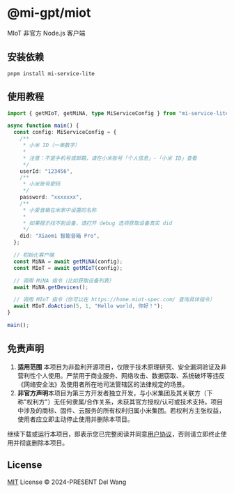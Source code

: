 # @mi-gpt/miot

MIoT 非官方 Node.js 客户端

## 安装依赖

```shell
pnpm install mi-service-lite
```

## 使用教程

```typescript
import { getMIoT, getMiNA, type MiServiceConfig } from "mi-service-lite";

async function main() {
  const config: MiServiceConfig = {
    /**
     * 小米 ID（一串数字）
     *
     * 注意：不是手机号或邮箱，请在小米账号「个人信息」-「小米 ID」查看
     */
    userId: "123456",
    /**
     * 小米账号密码
     */
    password: "xxxxxxx",
    /**
     * 小爱音箱在米家中设置的名称
     *
     * 如果提示找不到设备，请打开 debug 选项获取设备真实 did
     */
    did: "Xiaomi 智能音箱 Pro",
  };

  // 初始化客户端
  const MiNA = await getMiNA(config);
  const MIoT = await getMIoT(config);

  // 调用 MiNA 指令（比如获取设备列表）
  await MiNA.getDevices();

  // 调用 MIoT 指令（你可以在 https://home.miot-spec.com/ 查询具体指令）
  await MIoT.doAction(5, 1, "Hello world, 你好！");
}

main();
```

## 免责声明

1. **适用范围**
   本项目为非盈利开源项目，仅限于技术原理研究、安全漏洞验证及非营利性个人使用。严禁用于商业服务、网络攻击、数据窃取、系统破坏等违反《网络安全法》及使用者所在地司法管辖区的法律规定的场景。
2. **非官方声明**​​
   本项目为第三方开发者独立开发，与小米集团及其关联方（下称"权利方"）无任何隶属/合作关系，未获其官方授权/认可或技术支持。项目中涉及的商标、固件、云服务的所有权利归属小米集团。若权利方主张权益，使用者应立即主动停止使用并删除本项目。

继续下载或运行本项目，即表示您已完整阅读并同意[用户协议](https://github.com/idootop/migpt-next/blob/main/agreement.md)，否则请立即终止使用并彻底删除本项目。

## License

[MIT](https://github.com/idootop/migpt-next/blob/main/LICENSE) License © 2024-PRESENT Del Wang
